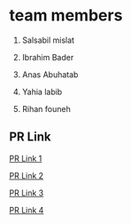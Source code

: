 # team members 

1. Salsabil mislat 

2. Ibrahim Bader 

3. Anas Abuhatab

4. Yahia labib

5. Rihan founeh


## PR Link 
[PR Link 1](https://github.com/Anas-Abuhatab/game_of_greed/pull/3)

[PR Link 2](https://github.com/Anas-Abuhatab/game_of_greed/pull/6)

[PR Link 3](https://github.com/Anas-Abuhatab/game_of_greed/pull/7)

[PR Link 4](https://github.com/Anas-Abuhatab/game_of_greed/pull/8)
